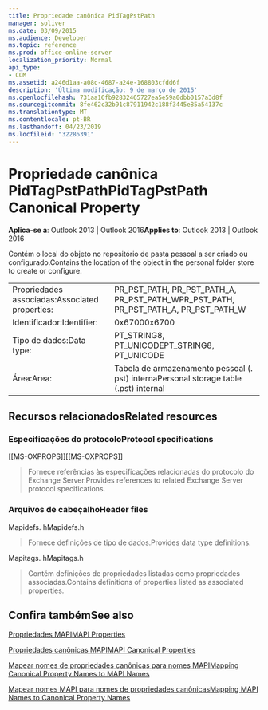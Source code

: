 ```yaml
---
title: Propriedade canônica PidTagPstPath
manager: soliver
ms.date: 03/09/2015
ms.audience: Developer
ms.topic: reference
ms.prod: office-online-server
localization_priority: Normal
api_type:
- COM
ms.assetid: a246d1aa-a08c-4687-a24e-168803cfdd6f
description: 'Última modificação: 9 de março de 2015'
ms.openlocfilehash: 731aa16fb92832465727ea5e59a0dbb0157a3d8f
ms.sourcegitcommit: 8fe462c32b91c87911942c188f3445e85a54137c
ms.translationtype: MT
ms.contentlocale: pt-BR
ms.lasthandoff: 04/23/2019
ms.locfileid: "32286391"
---
```

# <a name="pidtagpstpath-canonical-property"></a><span data-ttu-id="82c52-103">Propriedade canônica PidTagPstPath</span><span class="sxs-lookup"><span data-stu-id="82c52-103">PidTagPstPath Canonical Property</span></span>

  
  
<span data-ttu-id="82c52-104">**Aplica-se a**: Outlook 2013 | Outlook 2016</span><span class="sxs-lookup"><span data-stu-id="82c52-104">**Applies to**: Outlook 2013 | Outlook 2016</span></span> 
  
<span data-ttu-id="82c52-105">Contém o local do objeto no repositório de pasta pessoal a ser criado ou configurado.</span><span class="sxs-lookup"><span data-stu-id="82c52-105">Contains the location of the object in the personal folder store to create or configure.</span></span>
  
|||
|:-----|:-----|
|<span data-ttu-id="82c52-106">Propriedades associadas:</span><span class="sxs-lookup"><span data-stu-id="82c52-106">Associated properties:</span></span>  <br/> |<span data-ttu-id="82c52-107">PR_PST_PATH, PR_PST_PATH_A, PR_PST_PATH_W</span><span class="sxs-lookup"><span data-stu-id="82c52-107">PR_PST_PATH, PR_PST_PATH_A, PR_PST_PATH_W</span></span>  <br/> |
|<span data-ttu-id="82c52-108">Identificador:</span><span class="sxs-lookup"><span data-stu-id="82c52-108">Identifier:</span></span>  <br/> |<span data-ttu-id="82c52-109">0x6700</span><span class="sxs-lookup"><span data-stu-id="82c52-109">0x6700</span></span>  <br/> |
|<span data-ttu-id="82c52-110">Tipo de dados:</span><span class="sxs-lookup"><span data-stu-id="82c52-110">Data type:</span></span>  <br/> |<span data-ttu-id="82c52-111">PT_STRING8, PT_UNICODE</span><span class="sxs-lookup"><span data-stu-id="82c52-111">PT_STRING8, PT_UNICODE</span></span>  <br/> |
|<span data-ttu-id="82c52-112">Área:</span><span class="sxs-lookup"><span data-stu-id="82c52-112">Area:</span></span>  <br/> |<span data-ttu-id="82c52-113">Tabela de armazenamento pessoal (. pst) interna</span><span class="sxs-lookup"><span data-stu-id="82c52-113">Personal storage table (.pst) internal</span></span>  <br/> |
   
## <a name="related-resources"></a><span data-ttu-id="82c52-114">Recursos relacionados</span><span class="sxs-lookup"><span data-stu-id="82c52-114">Related resources</span></span>

### <a name="protocol-specifications"></a><span data-ttu-id="82c52-115">Especificações do protocolo</span><span class="sxs-lookup"><span data-stu-id="82c52-115">Protocol specifications</span></span>

<span data-ttu-id="82c52-116">[[MS-OXPROPS]]</span><span class="sxs-lookup"><span data-stu-id="82c52-116">[[MS-OXPROPS]]</span></span> 
  
> <span data-ttu-id="82c52-117">Fornece referências às especificações relacionadas do protocolo do Exchange Server.</span><span class="sxs-lookup"><span data-stu-id="82c52-117">Provides references to related Exchange Server protocol specifications.</span></span>
    
### <a name="header-files"></a><span data-ttu-id="82c52-118">Arquivos de cabeçalho</span><span class="sxs-lookup"><span data-stu-id="82c52-118">Header files</span></span>

<span data-ttu-id="82c52-119">Mapidefs. h</span><span class="sxs-lookup"><span data-stu-id="82c52-119">Mapidefs.h</span></span>
  
> <span data-ttu-id="82c52-120">Fornece definições de tipo de dados.</span><span class="sxs-lookup"><span data-stu-id="82c52-120">Provides data type definitions.</span></span>
    
<span data-ttu-id="82c52-121">Mapitags. h</span><span class="sxs-lookup"><span data-stu-id="82c52-121">Mapitags.h</span></span>
  
> <span data-ttu-id="82c52-122">Contém definições de propriedades listadas como propriedades associadas.</span><span class="sxs-lookup"><span data-stu-id="82c52-122">Contains definitions of properties listed as associated properties.</span></span>
    
## <a name="see-also"></a><span data-ttu-id="82c52-123">Confira também</span><span class="sxs-lookup"><span data-stu-id="82c52-123">See also</span></span>



[<span data-ttu-id="82c52-124">Propriedades MAPI</span><span class="sxs-lookup"><span data-stu-id="82c52-124">MAPI Properties</span></span>](mapi-properties.md)
  
[<span data-ttu-id="82c52-125">Propriedades canônicas MAPI</span><span class="sxs-lookup"><span data-stu-id="82c52-125">MAPI Canonical Properties</span></span>](mapi-canonical-properties.md)
  
[<span data-ttu-id="82c52-126">Mapear nomes de propriedades canônicas para nomes MAPI</span><span class="sxs-lookup"><span data-stu-id="82c52-126">Mapping Canonical Property Names to MAPI Names</span></span>](mapping-canonical-property-names-to-mapi-names.md)
  
[<span data-ttu-id="82c52-127">Mapear nomes MAPI para nomes de propriedades canônicas</span><span class="sxs-lookup"><span data-stu-id="82c52-127">Mapping MAPI Names to Canonical Property Names</span></span>](mapping-mapi-names-to-canonical-property-names.md)

